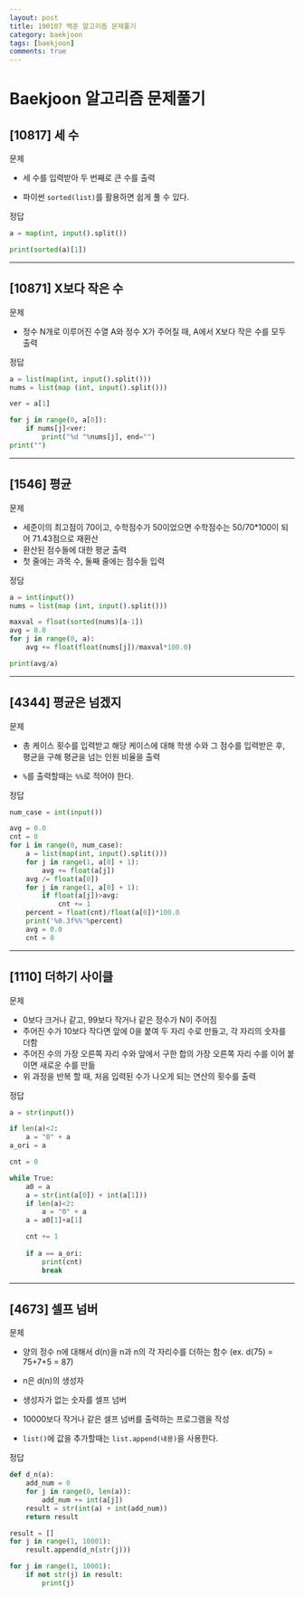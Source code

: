 ```yaml
---
layout: post
title: 190107 백준 알고리즘 문제풀기
category: baekjoon
tags: [baekjoon]
comments: true
---
```


# Baekjoon 알고리즘 문제풀기

## [10817] 세 수

문제
- 세 수를 입력받아 두 번째로 큰 수를 출력

- 파이썬 `sorted(list)`를 활용하면 쉽게 풀 수 있다.

정답
```python
a = map(int, input().split())

print(sorted(a)[1])
```

---

## [10871] X보다 작은 수

문제
- 정수 N개로 이루어진 수열 A와 정수 X가 주어질 때, A에서 X보다 작은 수를 모두 출력

정답
```python
a = list(map(int, input().split()))
nums = list(map (int, input().split()))

ver = a[1]

for j in range(0, a[0]):
    if nums[j]<ver:
        print("%d "%nums[j], end="")
print("")
```

---

## [1546] 평균

문제
- 세준이의 최고점이 70이고, 수학점수가 50이었으면 수학점수는 50/70*100이 되어 71.43점으로 재환산
- 환산된 점수들에 대한 평균 출력
- 첫 줄에는 과목 수, 둘째 줄에는 점수들 입력

정담
```python
a = int(input())
nums = list(map (int, input().split()))

maxval = float(sorted(nums)[a-1])
avg = 0.0
for j in range(0, a):
    avg += float(float(nums[j])/maxval*100.0)

print(avg/a)
```

---

## [4344] 평균은 넘겠지

문제
- 총 케이스 횟수를 입력받고 해당 케이스에 대해 학생 수와 그 점수를 입력받은 후, 평균을 구해 평균을 넘는 인원 비율을 출력

- `%`를 출력할때는 `%%`로 적어야 한다.

정답
```python
num_case = int(input())

avg = 0.0
cnt = 0
for i in range(0, num_case):
    a = list(map(int, input().split()))
    for j in range(1, a[0] + 1):
        avg += float(a[j])
    avg /= float(a[0])
    for j in range(1, a[0] + 1):
        if float(a[j])>avg:
            cnt += 1
    percent = float(cnt)/float(a[0])*100.0
    print('%0.3f%%'%percent)
    avg = 0.0
    cnt = 0
```

---
## [1110] 더하기 사이클

문제
- 0보다 크거나 같고, 99보다 작거나 같은 정수가 N이 주어짐
- 주어진 수가 10보다 작다면 앞에 0을 붙여 두 자리 수로 만들고, 각 자리의 숫자를 더함
- 주어진 수의 가장 오른쪽 자리 수와 앞에서 구한 합의 가장 오른쪽 자리 수를 이어 붙이면 새로운 수를 만듦
- 위 과정을 반복 할 때, 처음 입력된 수가 나오게 되는 연산의 횟수를 출력

정답
```python
a = str(input())

if len(a)<2:
    a = "0" + a
a_ori = a

cnt = 0

while True:
    a0 = a
    a = str(int(a[0]) + int(a[1]))
    if len(a)<2:
        a = "0" + a
    a = a0[1]+a[1]

    cnt += 1
    
    if a == a_ori:
        print(cnt)
        break
```

---

## [4673] 셀프 넘버

문제
- 양의 정수 n에 대해서 d(n)을 n과 n의 각 자리수를 더하는 함수 (ex. d(75) = 75+7+5 = 87)
- n은 d(n)의 생성자
- 생성자가 없는 숫자를 셀프 넘버
- 10000보다 작거나 같은 셀프 넘버를 출력하는 프로그램을 작성

- `list()`에 값을 추가할때는 `list.append(내용)`을 사용한다.

정답
```python
def d_n(a):
    add_num = 0
    for j in range(0, len(a)):
        add_num += int(a[j])
    result = str(int(a) + int(add_num))
    return result

result = []
for j in range(1, 10001):
    result.append(d_n(str(j)))

for j in range(1, 10001):
    if not str(j) in result:
        print(j)
```






